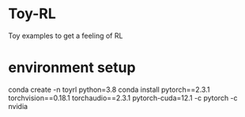 # Toy-RL
Toy examples to get a feeling of RL

# environment setup 
conda create -n toyrl python=3.8
conda install pytorch==2.3.1 torchvision==0.18.1 torchaudio==2.3.1 pytorch-cuda=12.1 -c pytorch -c nvidia